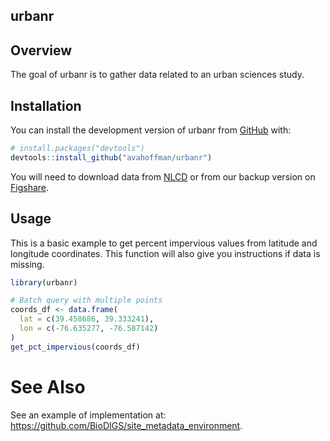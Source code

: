
<!-- README.md is generated from README.Rmd. Please edit that file -->
<!-- See https://github.com/r-lib/withr/blob/main/README.Rmd for better quality -->

## urbanr

## Overview

The goal of urbanr is to gather data related to an urban sciences study.

## Installation

You can install the development version of urbanr from
[GitHub](https://github.com/) with:

``` r
# install.packages("devtools")
devtools::install_github("avahoffman/urbanr")
```

You will need to download data from
[NLCD](https://www.mrlc.gov/data?f%5B0%5D=category%3AFractional%20Impervious%20Surface/)
or from our backup version on
[Figshare](https://figshare.com/articles/dataset/urbanr_data_Annual_NLCD_FctImp_2024/29549666?file=56194733).

## Usage

This is a basic example to get percent impervious values from latitude
and longitude coordinates. This function will also give you instructions
if data is missing.

``` r
library(urbanr)

# Batch query with multiple points
coords_df <- data.frame(
  lat = c(39.458686, 39.333241),
  lon = c(-76.635277, -76.587142)
)
get_pct_impervious(coords_df)
```

# See Also

See an example of implementation at:
<https://github.com/BioDIGS/site_metadata_environment>.

<!-- # Dev usage -->
<!-- document() -->
<!-- load_all() -->
<!-- build_readme() -->
<!-- urlchecker::url_check() -->
<!-- test() -->
<!-- check() -->
